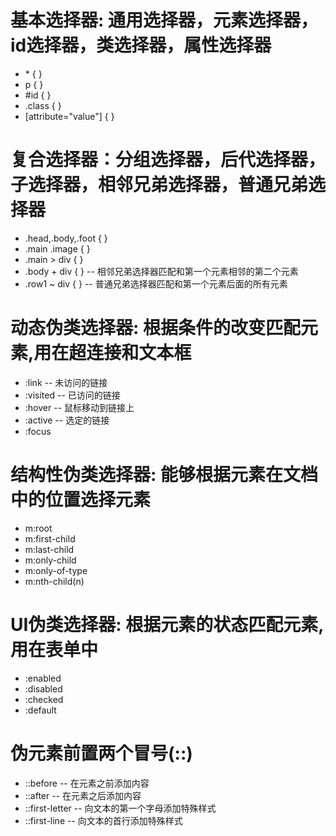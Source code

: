 基本选择器: 通用选择器，元素选择器，id选择器，类选择器，属性选择器
===
+ \* { }
+ p { }
+ #id { }
+ .class { }
+ [attribute="value"] { }

复合选择器：分组选择器，后代选择器，子选择器，相邻兄弟选择器，普通兄弟选择器
===
+ .head,.body,.foot { }
+ .main .image { }
+ .main > div { }
+ .body + div { } -- 相邻兄弟选择器匹配和第一个元素相邻的第二个元素
+ .row1 ~ div { } -- 普通兄弟选择器匹配和第一个元素后面的所有元素

动态伪类选择器: 根据条件的改变匹配元素,用在超连接和文本框
===
+ :link -- 未访问的链接
+ :visited -- 已访问的链接
+ :hover -- 鼠标移动到链接上
+ :active -- 选定的链接
+ :focus

结构性伪类选择器: 能够根据元素在文档中的位置选择元素
===
+ m:root
+ m:first-child
+ m:last-child
+ m:only-child
+ m:only-of-type
+ m:nth-child(n)

UI伪类选择器: 根据元素的状态匹配元素,用在表单中
===
+ :enabled
+ :disabled
+ :checked
+ :default

伪元素前置两个冒号(::)
===
+ ::before -- 在元素之前添加内容
+ ::after -- 在元素之后添加内容
+ ::first-letter -- 向文本的第一个字母添加特殊样式
+ ::first-line -- 向文本的首行添加特殊样式
